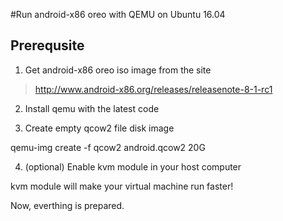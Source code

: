 #Run android-x86 oreo with QEMU on Ubuntu 16.04

## Prerequsite

1. Get android-x86 oreo iso image from the site 

> http://www.android-x86.org/releases/releasenote-8-1-rc1

2. Install qemu with the latest code

3. Create empty qcow2 file disk image

qemu-img create -f qcow2 android.qcow2 20G

4. (optional) Enable kvm module in your host computer

kvm module will make your virtual machine run faster!

Now, everthing is prepared.
